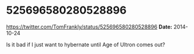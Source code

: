 # 525696580280528896
https://twitter.com/TomFrankly/status/525696580280528896
**Date:** 2014-10-24

Is it bad if I just want to hybernate until Age of Ultron comes out?
